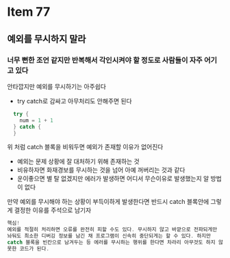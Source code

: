 # Item 77
## 예외를 무시하지 말라

### 너무 뻔한 조언 같지만 반복해서 각인시켜야 할 정도로 사람들이 자주 어기고 있다
안타깝지만 예외를 무시하기는 아주쉽다
- try catch로 감싸고 아무처리도 안해주면 된다

```java
  try {
    num = 1 + 1
  } catch {
  }
```
위 처럼 catch 블록을 비워두면 예외가 존재할 이유가 없어진다
- 예외는 문제 상황에 잘 대처하기 위해 존재하는 것
- 비유하자면 화재경보를 무시하는 것을 넘어 아예 꺼버리는 것과 같다
- 운이좋으면 별 탈 없겠지만 에러가 발생하면 어디서 무슨이유로 발생했는지 알 방법이 없다

만약 예외를 무시해야 하는 상황이 부득이하게 발생한다면 반드시 catch 블록안에 
그렇게 결정한 이유를 주석으로 남기자

```java
핵심!
예외를 적절히 처리하면 오류를 완전히 피할 수도 있다. 무시하지 않고 바깥으로 전파되게만
놔둬도 최소한 디버깅 정보를 남긴 채 프로그램이 신속히 중단되게는 할 수 있다. 하지만
catch 블록을 빈칸으로 남겨두는 등 에러를 무시하는 행위를 한다면 차라리 아무것도 하지 않는 것보다
못한 코드가 된다.
```
